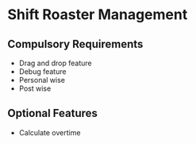#   Shift Roaster Management

##  Compulsory Requirements
-   Drag and drop feature
-   Debug feature
-   Personal wise
-   Post wise

##  Optional Features
-   Calculate overtime
